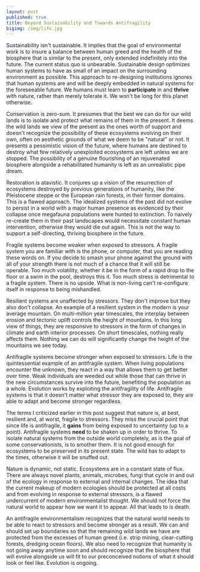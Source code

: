 ```yaml
---
layout: post
published: true
title: Beyond Sustainability and Towards Antifragility
bigimg: /img/life.jpg
---
```

Sustainability isn't sustainable. It implies that the goal of environmental work is to insure a balance between human greed and the health of the biosphere that is similar to the present, only extended indefinitely into the future. The current status quo is unbearable. Sustainable design optimizes human systems to have as small of an impact on the surrounding environment as possible. This approach to re-designing institutions ignores that human systems are and will be deeply embedded in natural systems for the foreseeable future. We humans must learn to __participate__ in and __thrive__ with nature, rather than merely tolerate it. We won't be long for this planet otherwise. 

Conservation is zero-sum. It presumes that the best we can do for our wild lands is to isolate and protect what remains of them in the present. It deems the wild lands we view of the present as the ones worth of support and doesn't recognize the possibility of these ecosystems evolving on their own, often on aesthetic grounds of what we deem to be "natural" or not.  It presents a pessimistic vision of the future, where humans are destined to destroy what few relatively unexploited ecosystems are left unless we are stopped. The possibility of a genuine flourishing of an rejuvenated biosphere alongside a rehabilitated humanity is left as an unrealistic pipe dream.

Restoration is atavistic. It conjures up a vision of the resurrection of ecosystems destroyed by previous generations of humanity, like the Pleistocene steppe or the European rain forests, in their former domains. This is a flawed approach. The idealized systems of the past did not evolve to persist in a world with a major human presence as evidenced by their collapse once megafauna populations were hunted to extinction. To naively re-create them in their past landscapes would necessitate constant human intervention, otherwise they would die out again. This is not the way to support a self-directing, thriving biosphere in the future. 

Fragile systems become weaker when exposed to stressors. A fragile system you are familiar with is the phone, or computer, that you are reading these words on. If you decide to smash your phone against the ground with all of your strength there is not much of a chance that it will still be operable. Too much volatility, whether it be in the form of a rapid drop to the floor or a swim in the pool, destroys this it. Too much stress is detrimental to a fragile system. There is no upside. What is non-living can't re-configure itself in response to being mishandled.

Resilient systems are unaffected by stressors. They don't improve but they also don't collapse. An example of a resilient system in the modern is your average mountain. On multi-million year timescales, the interplay between  erosion and tectonic uplift controls the height of mountains. In this long view of things, they are responsive to stressors in the form of changes in climate and earth interior processes. On short timescales, nothing really affects them. Nothing we can do will significantly change the height of the mountains we see today.

Antifragile systems become stronger when exposed to stressors. Life is the quintessential example of an antifragile system.  When living populations encounter the unknown, they react in a way that allows them to get better over time. Weak individuals are weeded out while those that can thrive in the new circumstances survive into the future, benefiting the population as a whole. Evolution works by exploiting the antifragility of life. Antifragile systems is that it doesn't matter what stressor they are exposed to, they are able to adapt and become stronger regardless.

The terms I criticized earlier in this post suggest that nature is, at best, resilient and, at worst, fragile to stressors. They miss the crucial point that since life is antifragile, it __gains__ from being exposed to uncertainty (up to a point). Antifragile systems __need__ to be shaken up in order to thrive. To isolate natural systems from the outside world completely, as is the goal of some conservationists, is to smother them. It is not good enough for ecosystems to be preserved in its present state. The wild has to adapt to the times, otherwise it will be snuffed out.

Nature is dynamic, not static. Ecosystems are in a constant state of flux. There are always novel plants, animals, microbes, fungi that cycle in and out of the ecology in response to external and internal changes. The idea that the current makeup of modern ecologies should be protected at all costs and from evolving in response to external stressors, is a flawed undercurrent of modern environmentalist thought. We should not force the natural world to appear how we want it to appear. All that leads to is death.

An antifragile environmentalism recognizes that the natural world needs to be able to react to stressors and become stronger as a result. We can and should set up boundaries so that the remaining wild lands we have are protected from the excesses of human greed (i.e. strip mining, clear-cutting forests, dredging ocean floors). We also need to recognize that humanity is not going away anytime soon and should recognize that the biosphere that will evolve alongside us will fit to our preconceived notions of what it should look or feel like. Evolution is ongoing.
